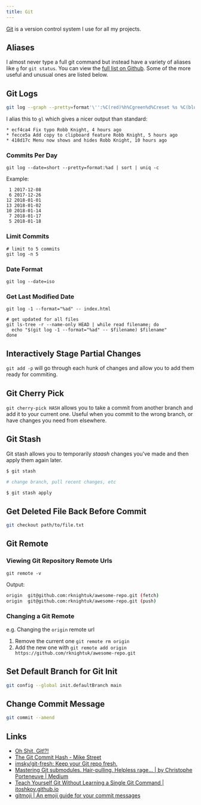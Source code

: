 ```yaml
---
title: Git
---
```


[Git](https://git-scm.com) is a version control system I use for all my projects.

## Aliases

I almost never type a full git command but instead have a variety of aliases like `g` for `git status`. You can view the [full list on Github](https://github.com/rknightuk/dotfiles/blob/master/git/aliases.zsh). Some of the more useful and unusual ones are listed below.

## Git Logs

```bash
git log --graph --pretty=format'\'':%C(red)%h%Cgreen%d%Creset %s %C(blue) %an, %ar%Creset'\
```

I alias this to `gl` which gives a nicer output than standard:

```git
* ecf4ca4 Fix typo Robb Knight, 4 hours ago
* fecce5a Add copy to clipboard feature Robb Knight, 5 hours ago
* 418d17c Menu now shows and hides Robb Knight, 10 hours ago
```

### Commits Per Day

```git
git log --date=short --pretty=format:%ad | sort | uniq -c
```

Example:

```
 1 2017-12-08
 6 2017-12-26
12 2018-01-01
13 2018-01-02
10 2018-01-14
 7 2018-01-17
 5 2018-01-18
```

### Limit Commits

```git
# limit to 5 commits
git log -n 5
```

### Date Format

```git
git log --date=iso
```

### Get Last Modified Date

```git
git log -1 --format="%ad" -- index.html

# get updated for all files
git ls-tree -r --name-only HEAD | while read filename; do
  echo "$(git log -1 --format="%ad" -- $filename) $filename"
done
```

## Interactively Stage Partial Changes

`git add -p` will go through each hunk of changes and allow you to add them ready for commiting.

## Git Cherry Pick

`git cherry-pick HASH` allows you to take a commit from another branch and add it to your current one. Useful when you commit to the wrong branch, or have changes you need from elsewhere.

## Git Stash

Git stash allows you to temporarily _staash_ changes you've made and then apply them again later.

```bash
$ git stash

# change branch, pull recent changes, etc

$ git stash apply
```

## Get Deleted File Back Before Commit

```bash
git checkout path/to/file.txt
```

## Git Remote

### Viewing Git Repository Remote Urls

`git remote -v`

Output:

```bash
origin  git@github.com:rknightuk/awesome-repo.git (fetch)
origin  git@github.com:rknightuk/awesome-repo.git (push)
```

### Changing a Git Remote

e.g. Changing the `origin` remote url

1. Remove the current one `git remote rm origin`
2. Add the new one with `git remote add origin https://github.com/rknightuk/awesome-repo.git`

## Set Default Branch for Git Init

```bash
git config --global init.defaultBranch main
```

## Change Commit Message

```bash
git commit --amend
```

## Links

- [Oh Shit, Git!?!](https://ohshitgit.com/)
- [The Git Commit Hash - Mike Street](https://www.mikestreety.co.uk/blog/the-git-commit-hash)
- [imsky/git-fresh: Keep your Git repo fresh.](https://github.com/imsky/git-fresh)
- [Mastering Git submodules. Hair-pulling. Helpless rage… | by Christophe Porteneuve | Medium](https://medium.com/@porteneuve/mastering-git-submodules-34c65e940407)
- [Teach Yourself Git Without Learning a Single Git Command | itoshkov.github.io](https://itoshkov.github.io/git-tutorial)
- [gitmoji | An emoji guide for your commit messages](https://gitmoji.dev/)